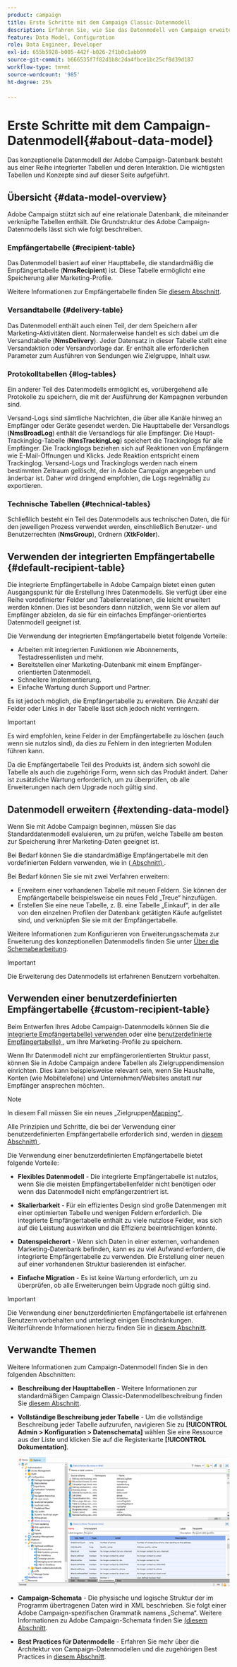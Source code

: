```yaml
---
product: campaign
title: Erste Schritte mit dem Campaign Classic-Datenmodell
description: Erfahren Sie, wie Sie das Datenmodell von Campaign erweitern, Schemata bearbeiten, APIs verwenden und vieles mehr
feature: Data Model, Configuration
role: Data Engineer, Developer
exl-id: 655b5928-b005-442f-b026-2f1b0c1abb99
source-git-commit: b666535f7f82d1b8c2da4fbce1bc25cf8d39d187
workflow-type: tm+mt
source-wordcount: '985'
ht-degree: 25%

---
```


# Erste Schritte mit dem Campaign-Datenmodell{#about-data-model}

Das konzeptionelle Datenmodell der Adobe Campaign-Datenbank besteht aus einer Reihe integrierter Tabellen und deren Interaktion. Die wichtigsten Tabellen und Konzepte sind auf dieser Seite aufgeführt.

## Übersicht {#data-model-overview}

Adobe Campaign stützt sich auf eine relationale Datenbank, die miteinander verknüpfte Tabellen enthält. Die Grundstruktur des Adobe Campaign-Datenmodells lässt sich wie folgt beschreiben.

### Empfängertabelle {#recipient-table}

Das Datenmodell basiert auf einer Haupttabelle, die standardmäßig die Empfängertabelle (**NmsRecipient**) ist. Diese Tabelle ermöglicht eine Speicherung aller Marketing-Profile.

Weitere Informationen zur Empfängertabelle finden Sie [diesem Abschnitt](#default-recipient-table).

### Versandtabelle {#delivery-table}

Das Datenmodell enthält auch einen Teil, der dem Speichern aller Marketing-Aktivitäten dient. Normalerweise handelt es sich dabei um die Versandtabelle (**NmsDelivery**). Jeder Datensatz in dieser Tabelle stellt eine Versandaktion oder Versandvorlage dar. Er enthält alle erforderlichen Parameter zum Ausführen von Sendungen wie Zielgruppe, Inhalt usw.

### Protokolltabellen {#log-tables}

Ein anderer Teil des Datenmodells ermöglicht es, vorübergehend alle Protokolle zu speichern, die mit der Ausführung der Kampagnen verbunden sind.

Versand-Logs sind sämtliche Nachrichten, die über alle Kanäle hinweg an Empfänger oder Geräte gesendet werden. Die Haupttabelle der Versandlogs (**NmsBroadLog**) enthält die Versandlogs für alle Empfänger.
Die Haupt-Trackinglog-Tabelle (**NmsTrackingLog**) speichert die Trackinglogs für alle Empfänger. Die Trackinglogs beziehen sich auf Reaktionen von Empfängern wie E-Mail-Öffnungen und Klicks. Jede Reaktion entspricht einem Trackinglog.
Versand-Logs und Trackinglogs werden nach einem bestimmten Zeitraum gelöscht, der in Adobe Campaign angegeben und änderbar ist. Daher wird dringend empfohlen, die Logs regelmäßig zu exportieren.

### Technische Tabellen {#technical-tables}

Schließlich besteht ein Teil des Datenmodells aus technischen Daten, die für den jeweiligen Prozess verwendet werden, einschließlich Benutzer- und Benutzerrechten (**NmsGroup**), Ordnern (**XtkFolder**).

## Verwenden der integrierten Empfängertabelle {#default-recipient-table}

Die integrierte Empfängertabelle in Adobe Campaign bietet einen guten Ausgangspunkt für die Erstellung Ihres Datenmodells. Sie verfügt über eine Reihe vordefinierter Felder und Tabellenrelationen, die leicht erweitert werden können. Dies ist besonders dann nützlich, wenn Sie vor allem auf Empfänger abzielen, da sie für ein einfaches Empfänger-orientiertes Datenmodell geeignet ist.

Die Verwendung der integrierten Empfängertabelle bietet folgende Vorteile:

* Arbeiten mit integrierten Funktionen wie Abonnements, Testadressenlisten und mehr.
* Bereitstellen einer Marketing-Datenbank mit einem Empfänger-orientierten Datenmodell.
* Schnellere Implementierung.
* Einfache Wartung durch Support und Partner.

Es ist jedoch möglich, die Empfängertabelle zu erweitern. Die Anzahl der Felder oder Links in der Tabelle lässt sich jedoch nicht verringern.

>[!IMPORTANT]
>
>Es wird empfohlen, keine Felder in der Empfängertabelle zu löschen (auch wenn sie nutzlos sind), da dies zu Fehlern in den integrierten Modulen führen kann.

Da die Empfängertabelle Teil des Produkts ist, ändern sich sowohl die Tabelle als auch die zugehörige Form, wenn sich das Produkt ändert. Daher ist zusätzliche Wartung erforderlich, um zu überprüfen, ob alle Erweiterungen nach dem Upgrade noch gültig sind.

## Datenmodell erweitern {#extending-data-model}

Wenn Sie mit Adobe Campaign beginnen, müssen Sie das Standarddatenmodell evaluieren, um zu prüfen, welche Tabelle am besten zur Speicherung Ihrer Marketing-Daten geeignet ist.

Bei Bedarf können Sie die standardmäßige Empfängertabelle mit den vordefinierten Feldern verwenden, wie in ([ Abschnitt) ](#default-recipient-table).

Bei Bedarf können Sie sie mit zwei Verfahren erweitern:

* Erweitern einer vorhandenen Tabelle mit neuen Feldern. Sie können der Empfängertabelle beispielsweise ein neues Feld „Treue“ hinzufügen.
* Erstellen Sie eine neue Tabelle, z. B. eine Tabelle „Einkauf“, in der alle von den einzelnen Profilen der Datenbank getätigten Käufe aufgelistet sind, und verknüpfen Sie sie mit der Empfängertabelle.

Weitere Informationen zum Konfigurieren von Erweiterungsschemata zur Erweiterung des konzeptionellen Datenmodells finden Sie unter [Über die Schemabearbeitung](../../configuration/using/about-schema-edition.md).

>[!IMPORTANT]
>
>Die Erweiterung des Datenmodells ist erfahrenen Benutzern vorbehalten.

## Verwenden einer benutzerdefinierten Empfängertabelle {#custom-recipient-table}

Beim Entwerfen Ihres Adobe Campaign-Datenmodells können Sie die [integrierte Empfängertabelle) verwenden ](#default-recipient-table) oder eine [benutzerdefinierte Empfängertabelle) ](../../configuration/using/about-custom-recipient-table.md), um Ihre Marketing-Profile zu speichern.

Wenn Ihr Datenmodell nicht zur empfängerorientierten Struktur passt, können Sie in Adobe Campaign andere Tabellen als Zielgruppendimension einrichten. Dies kann beispielsweise relevant sein, wenn Sie Haushalte, Konten (wie Mobiltelefone) und Unternehmen/Websites anstatt nur Empfänger ansprechen möchten.

>[!NOTE]
>
>In diesem Fall müssen Sie ein neues „Zielgruppen[Mapping“ ](../../configuration/using/target-mapping.md).

Alle Prinzipien und Schritte, die bei der Verwendung einer benutzerdefinierten Empfängertabelle erforderlich sind, werden in [diesem Abschnitt) ](../../configuration/using/about-custom-recipient-table.md).

Die Verwendung einer benutzerdefinierten Empfängertabelle bietet folgende Vorteile:

* **Flexibles Datenmodell** - Die integrierte Empfängertabelle ist nutzlos, wenn Sie die meisten Empfängertabellenfelder nicht benötigen oder wenn das Datenmodell nicht empfängerzentriert ist.

* **Skalierbarkeit** - Für ein effizientes Design sind große Datenmengen mit einer optimierten Tabelle und wenigen Feldern erforderlich. Die integrierte Empfängertabelle enthält zu viele nutzlose Felder, was sich auf die Leistung auswirken und die Effizienz beeinträchtigen könnte.

* **Datenspeicherort** - Wenn sich Daten in einer externen, vorhandenen Marketing-Datenbank befinden, kann es zu viel Aufwand erfordern, die integrierte Empfängertabelle zu verwenden. Die Erstellung einer neuen auf einer vorhandenen Struktur basierenden ist einfacher.

* **Einfache Migration** - Es ist keine Wartung erforderlich, um zu überprüfen, ob alle Erweiterungen beim Upgrade noch gültig sind.

>[!IMPORTANT]
>
>Die Verwendung einer benutzerdefinierten Empfängertabelle ist erfahrenen Benutzern vorbehalten und unterliegt einigen Einschränkungen. Weiterführende Informationen hierzu finden Sie in [diesem Abschnitt](../../configuration/using/about-custom-recipient-table.md).

## Verwandte Themen

Weitere Informationen zum Campaign-Datenmodell finden Sie in den folgenden Abschnitten:

* **Beschreibung der Haupttabellen** - Weitere Informationen zur standardmäßigen Campaign Classic-Datenmodellbeschreibung finden Sie [diesem Abschnitt](../../configuration/using/data-model-description.md).

* **Vollständige Beschreibung jeder Tabelle** - Um die vollständige Beschreibung jeder Tabelle aufzurufen, navigieren Sie zu **[!UICONTROL Admin > Konfiguration > Datenschemata]** wählen Sie eine Ressource aus der Liste und klicken Sie auf die Registerkarte **[!UICONTROL Dokumentation]**.

  ![](assets/data-model_documentation-tab.png)


* **Campaign-Schemata** - Die physische und logische Struktur der im Programm übertragenen Daten wird in XML beschrieben. Sie folgt einer Adobe Campaign-spezifischen Grammatik namens „Schema“. Weitere Informationen zu Adobe Campaign-Schemata finden Sie [ (diesem Abschnitt](../../configuration/using/about-schema-reference.md).

* **Best Practices für Datenmodelle** - Erfahren Sie mehr über die Architektur von Campaign-Datenmodellen und die zugehörigen Best Practices in [diesem Abschnitt](../../configuration/using/data-model-best-practices.md#data-model-architecture).

